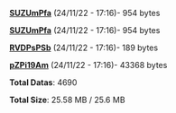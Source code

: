 [**SUZUmPfa**](/data/SUZUmPfa.txt) (24/11/22 - 17:16)- 954 bytes

[**SUZUmPfa**](/data/SUZUmPfa.txt) (24/11/22 - 17:16)- 954 bytes

[**RVDPsPSb**](/data/RVDPsPSb.txt) (24/11/22 - 17:16)- 189 bytes

[**pZPi19Am**](/data/pZPi19Am.txt) (24/11/22 - 17:16)- 43368 bytes

**Total Datas**: 4690

**Total Size**: 25.58 MB / 25.6 MB